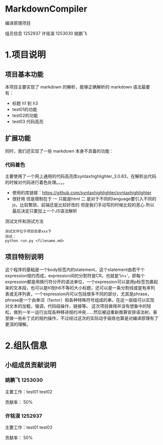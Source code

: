 # MarkdownCompiler
编译原理项目

组员信息
1252937 许铭淏
1253030 姚鹏飞

# 1.项目说明

## 项目基本功能

本项目主要实现了 markdown 的解析，能够正确解析的 markdown 语法最要有：

* 标题 h1 到 h3
* test01的功能
* test02的功能
* test03 代码高亮


## 扩展功能

同时，我们还实现了一些 markdown 本身不具备的功能：

### 代码着色

主要使用了一个网上通用的代码高亮库syntaxhighlighter_3.0.83，在解析出代码的时候对代码进行着色处理。。。。

* 使用的库链接：https://github.com/syntaxhighlighter/syntaxhighlighter
* 很好用 但是限制在于 一 只能是html 二 是对于不同的language要引入不同的js，比较繁琐，前端还是比较好改的 但是我们手动写的时候比较的恶心 所以最后决定只要加上一个JS语法解析

测试文件和测试方法

```
测试文件位于项目目录xxx下
测试：
python run.py <filename.md>
```

## 项目特别说明

  这个程序的基础是一个body标签内的statement，这个statement由若干个expression规约而成，expression间的分割符是CR，也就是‘\n+’，即每个expression都是用换行符分开的语法单位，一个expression可以是用p标签包裹起来的文本段，也可以是h1到h6不等的大小标题，还可以是一条分割线或是有序列表或无序列表，一个expression内可以包括很多不同的部分，尤其是phrase，phrase是一个由单词（factor）和各种特殊符号组成的串，在这一层级可以实现对文本的加粗，强调，代码段操作，链接等。
  这次项目做得并没有想象中的轻松，做到一半一运行出现各种移进规约冲突……然后被迫重新推算安排语法树，甚至做一些补丁式的规约操作，不过经过这次的实际动手锻炼也算是对编译原理有了更深的理解。

# 2.组队信息


## 小组成员贡献说明

### 姚鹏飞 1253030 <ypfyhs>
主要工作：test01 test02

贡献率： 50%

### 许铭淏 1252937 <BigBigDipper7>
主要工作：test01 test03

贡献率： 50%
